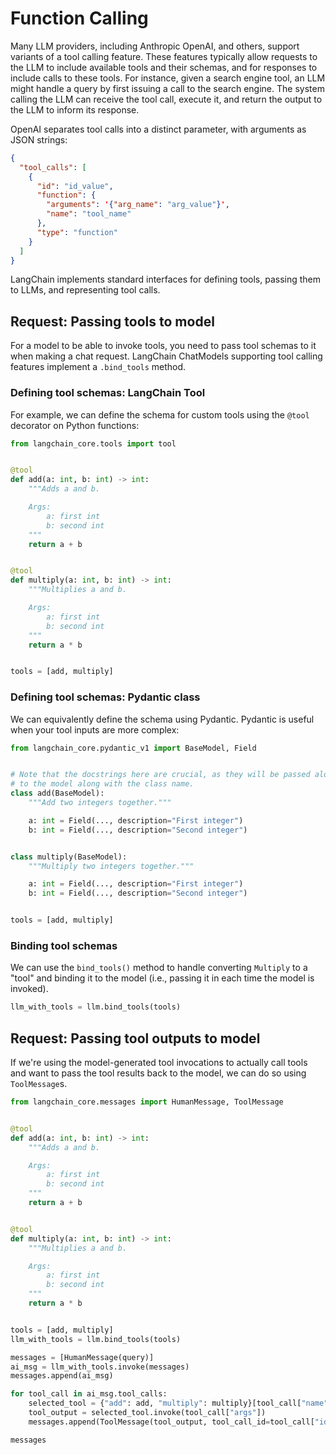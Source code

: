 # Function Calling

Many LLM providers, including Anthropic OpenAI, and others, support variants of a tool calling feature. These features typically allow requests to the LLM to include available tools and their schemas, and for responses to include calls to these tools. For instance, given a search engine tool, an LLM might handle a query by first issuing a call to the search engine. The system calling the LLM can receive the tool call, execute it, and return the output to the LLM to inform its response. 

OpenAI separates tool calls into a distinct parameter, with arguments as JSON strings:

```json
{
  "tool_calls": [
    {
      "id": "id_value",
      "function": {
        "arguments": '{"arg_name": "arg_value"}',
        "name": "tool_name"
      },
      "type": "function"
    }
  ]
}
```

LangChain implements standard interfaces for defining tools, passing them to LLMs, and representing tool calls.

## Request: Passing tools to model

For a model to be able to invoke tools, you need to pass tool schemas to it when making a chat request. LangChain ChatModels supporting tool calling features implement a `.bind_tools` method.

### Defining tool schemas: LangChain Tool

For example, we can define the schema for custom tools using the `@tool` decorator on Python functions:

```python
from langchain_core.tools import tool


@tool
def add(a: int, b: int) -> int:
    """Adds a and b.

    Args:
        a: first int
        b: second int
    """
    return a + b


@tool
def multiply(a: int, b: int) -> int:
    """Multiplies a and b.

    Args:
        a: first int
        b: second int
    """
    return a * b


tools = [add, multiply]
```

### Defining tool schemas: Pydantic class

We can equivalently define the schema using Pydantic. Pydantic is useful when your tool inputs are more complex:

```python
from langchain_core.pydantic_v1 import BaseModel, Field


# Note that the docstrings here are crucial, as they will be passed along
# to the model along with the class name.
class add(BaseModel):
    """Add two integers together."""

    a: int = Field(..., description="First integer")
    b: int = Field(..., description="Second integer")


class multiply(BaseModel):
    """Multiply two integers together."""

    a: int = Field(..., description="First integer")
    b: int = Field(..., description="Second integer")


tools = [add, multiply]
```

### Binding tool schemas

We can use the `bind_tools()` method to handle converting `Multiply` to a "tool" and binding it to the model (i.e., passing it in each time the model is invoked).

```python
llm_with_tools = llm.bind_tools(tools)
```

## Request: Passing tool outputs to model

If we're using the model-generated tool invocations to actually call tools and want to pass the tool results back to the model, we can do so using `ToolMessage`s.

```python
from langchain_core.messages import HumanMessage, ToolMessage


@tool
def add(a: int, b: int) -> int:
    """Adds a and b.

    Args:
        a: first int
        b: second int
    """
    return a + b


@tool
def multiply(a: int, b: int) -> int:
    """Multiplies a and b.

    Args:
        a: first int
        b: second int
    """
    return a * b


tools = [add, multiply]
llm_with_tools = llm.bind_tools(tools)

messages = [HumanMessage(query)]
ai_msg = llm_with_tools.invoke(messages)
messages.append(ai_msg)

for tool_call in ai_msg.tool_calls:
    selected_tool = {"add": add, "multiply": multiply}[tool_call["name"].lower()]
    tool_output = selected_tool.invoke(tool_call["args"])
    messages.append(ToolMessage(tool_output, tool_call_id=tool_call["id"]))

messages
```

